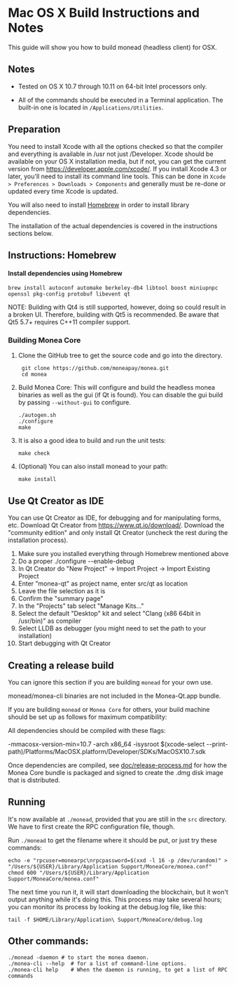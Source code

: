 Mac OS X Build Instructions and Notes
====================================
This guide will show you how to build monead (headless client) for OSX.

Notes
-----

* Tested on OS X 10.7 through 10.11 on 64-bit Intel processors only.

* All of the commands should be executed in a Terminal application. The
built-in one is located in `/Applications/Utilities`.

Preparation
-----------

You need to install Xcode with all the options checked so that the compiler
and everything is available in /usr not just /Developer. Xcode should be
available on your OS X installation media, but if not, you can get the
current version from https://developer.apple.com/xcode/. If you install
Xcode 4.3 or later, you'll need to install its command line tools. This can
be done in `Xcode > Preferences > Downloads > Components` and generally must
be re-done or updated every time Xcode is updated.

You will also need to install [Homebrew](http://brew.sh) in order to install library
dependencies.

The installation of the actual dependencies is covered in the instructions
sections below.

Instructions: Homebrew
----------------------

#### Install dependencies using Homebrew

    brew install autoconf automake berkeley-db4 libtool boost miniupnpc openssl pkg-config protobuf libevent qt

NOTE: Building with Qt4 is still supported, however, doing so could result in a broken UI. Therefore, building with Qt5 is recommended. Be aware that Qt5 5.7+ requires C++11 compiler support.

### Building Monea Core

1. Clone the GitHub tree to get the source code and go into the directory.

        git clone https://github.com/moneapay/monea.git
        cd monea

2.  Build Monea Core:
    This will configure and build the headless monea binaries as well as the gui (if Qt is found).
    You can disable the gui build by passing `--without-gui` to configure.

        ./autogen.sh
        ./configure
        make

3.  It is also a good idea to build and run the unit tests:

        make check

4.  (Optional) You can also install monead to your path:

        make install

Use Qt Creator as IDE
------------------------
You can use Qt Creator as IDE, for debugging and for manipulating forms, etc.
Download Qt Creator from https://www.qt.io/download/. Download the "community edition" and only install Qt Creator (uncheck the rest during the installation process).

1. Make sure you installed everything through Homebrew mentioned above
2. Do a proper ./configure --enable-debug
3. In Qt Creator do "New Project" -> Import Project -> Import Existing Project
4. Enter "monea-qt" as project name, enter src/qt as location
5. Leave the file selection as it is
6. Confirm the "summary page"
7. In the "Projects" tab select "Manage Kits..."
8. Select the default "Desktop" kit and select "Clang (x86 64bit in /usr/bin)" as compiler
9. Select LLDB as debugger (you might need to set the path to your installation)
10. Start debugging with Qt Creator

Creating a release build
------------------------
You can ignore this section if you are building `monead` for your own use.

monead/monea-cli binaries are not included in the Monea-Qt.app bundle.

If you are building `monead` or `Monea Core` for others, your build machine should be set up
as follows for maximum compatibility:

All dependencies should be compiled with these flags:

 -mmacosx-version-min=10.7
 -arch x86_64
 -isysroot $(xcode-select --print-path)/Platforms/MacOSX.platform/Developer/SDKs/MacOSX10.7.sdk

Once dependencies are compiled, see [doc/release-process.md](release-process.md) for how the Monea Core
bundle is packaged and signed to create the .dmg disk image that is distributed.

Running
-------

It's now available at `./monead`, provided that you are still in the `src`
directory. We have to first create the RPC configuration file, though.

Run `./monead` to get the filename where it should be put, or just try these
commands:

    echo -e "rpcuser=monearpc\nrpcpassword=$(xxd -l 16 -p /dev/urandom)" > "/Users/${USER}/Library/Application Support/MoneaCore/monea.conf"
    chmod 600 "/Users/${USER}/Library/Application Support/MoneaCore/monea.conf"

The next time you run it, it will start downloading the blockchain, but it won't
output anything while it's doing this. This process may take several hours;
you can monitor its process by looking at the debug.log file, like this:

    tail -f $HOME/Library/Application\ Support/MoneaCore/debug.log

Other commands:
-------

    ./monead -daemon # to start the monea daemon.
    ./monea-cli --help  # for a list of command-line options.
    ./monea-cli help    # When the daemon is running, to get a list of RPC commands
